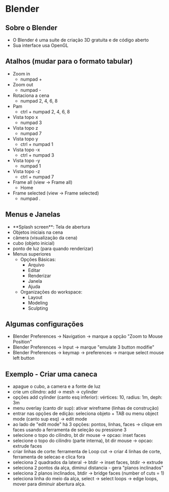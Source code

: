 # Blender

## Sobre o Blender

- O Blender é uma suíte de criação 3D gratuita e de código aberto  
- Sua interface usa OpenGL

## Atalhos (mudar para o formato tabular)

- Zoom in     
    - numpad \+  
- Zoom out    
    - numpad \-  
- Rotaciona a cena  
    - numpad 2, 4, 6, 8  
-  Pam    
    - ctrl \+ numpad 2, 4, 6, 8  
- Vista topo x    
    - numpad 3   
- Vista topo z    
    - numpad 7            
- Vista topo y    
    - ctrl \+ numpad 1   
- Vista topo \-x   
    - ctrl \+ numpad 3   
- Vista topo \-y   
    - numpad 1   
- Vista topo \-z   
    - ctrl \+ numpad 7   
- Frame all (view \-\> Frame all)  
    - Home  
- Frame selected (view \-\> Frame selected)  
    - numpad .

## Menus e Janelas

- \*\*Splash screen\*\*: Tela de abertura  
- Objetos iniciais na cena   
- câmera (visualização da cena)  
- cubo (objeto inicial)  
- ponto de luz (para quando renderizar)  
- Menus superiores  
    - Opções Básicas:   
      - Arquivo  
      - Editar  
      - Renderizar  
      - Janela  
      - Ajuda  
    - Organizações do workspace:   
      - Layout  
      - Modeling  
      - Sculpting

## Algumas configurações

- Blender Preferences \-\> Navigation \-\> marque a opção "Zoom to Mouse Position"  
- Blender Preferences \-\> Input \-\> marque "emulate 3 button modifie"  
- Blender Preferences \-\> keymap \-\> preferences \-\> marque select mouse left button

## Exemplo \- Criar uma caneca

- apague o cubo, a camera e a fonte de luz  
- crie um cilindro: add \-\> mesh \-\> cylinder  
- opções add cylinder (canto esq inferior): vértices: 10, radius: 1m, deph: 3m  
- menu overlay (canto dir sup): ativar wireframe (linhas de construção)  
- entrar nas opções de edição: seleciona objeto \+ TAB ou menu object mode (canto sup esq) \-\> edit mode  
- ao lado de "edit mode" há 3 opções: pontos, linhas, faces \-\> clique em faces usando a ferramenta de seleção ou pressione 3  
- selecione o topo do cilindro, bt dir mouse \-\> opcao: inset faces  
- selecione o topo do cilindro (parte interna), bt dir mouse \-\> opcao: extrude faces  
- criar linhas de corte: ferramenta de Loop cut \-\> criar 4 linhas de corte, ferramenta de selecao e clica fora  
- seleciona 2 quadrados da lateral \-\> btdir \-\> inset faces, btdir \-\> extrude  
- seleciona 2 pontos da alça, diminui distancia \- gera "planos inclinados"  
- seleciona 2 planos inclinados, btdir \-\> bridge faces (number of cuts \= 1\)  
- seleciona linha do meio da alça, select \-\> select loops \-\> edge loops, mover para diminuir abertura alça.

